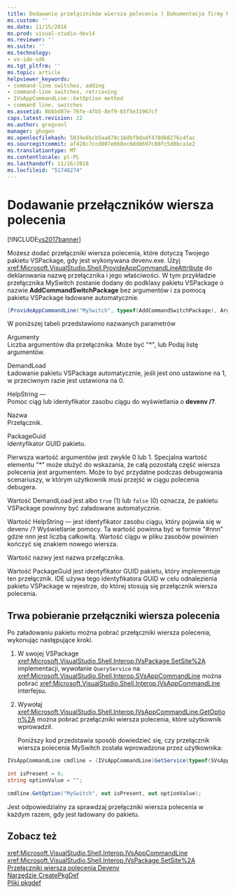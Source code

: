 ```yaml
---
title: Dodawanie przełączników wiersza polecenia | Dokumentacja firmy Microsoft
ms.custom: ''
ms.date: 11/15/2016
ms.prod: visual-studio-dev14
ms.reviewer: ''
ms.suite: ''
ms.technology:
- vs-ide-sdk
ms.tgt_pltfrm: ''
ms.topic: article
helpviewer_keywords:
- command-line switches, adding
- command-line switches, retrieving
- IVsAppCommandLine::GetOption method
- command line, switches
ms.assetid: 8bbbd87e-76fe-4fb5-8ef9-65f5e31967cf
caps.latest.revision: 22
ms.author: gregvanl
manager: ghogen
ms.openlocfilehash: 5034e6bcb5aa878c16dbf9dadf478d68276c4fac
ms.sourcegitcommit: af428c7ccd007e668ec0dd8697c88fc5d8bca1e2
ms.translationtype: MT
ms.contentlocale: pl-PL
ms.lasthandoff: 11/16/2018
ms.locfileid: "51748274"
---
```

# <a name="adding-command-line-switches"></a>Dodawanie przełączników wiersza polecenia
[!INCLUDE[vs2017banner](../includes/vs2017banner.md)]

Możesz dodać przełączniki wiersza polecenia, które dotyczą Twojego pakietu VSPackage, gdy jest wykonywana devenv.exe. Użyj <xref:Microsoft.VisualStudio.Shell.ProvideAppCommandLineAttribute> do deklarowania nazwę przełącznika i jego właściwości. W tym przykładzie przełącznika MySwitch zostanie dodany do podklasy pakietu VSPackage o nazwie **AddCommandSwitchPackage** bez argumentów i za pomocą pakietu VSPackage ładowane automatycznie.  
  
```csharp  
[ProvideAppCommandLine("MySwitch", typeof(AddCommandSwitchPackage), Arguments = "0", DemandLoad = 1)]  
```  
  
 W poniższej tabeli przedstawiono nazwanych parametrów  
  
 Argumenty  
 Liczba argumentów dla przełącznika. Może być "*", lub Podaj listę argumentów.  
  
 DemandLoad  
 Ładowanie pakietu VSPackage automatycznie, jeśli jest ono ustawione na 1, w przeciwnym razie jest ustawiona na 0.  
  
 HelpString —  
 Pomoc ciąg lub identyfikator zasobu ciągu do wyświetlania o **devenv /?**.  
  
 Nazwa  
 Przełącznik.  
  
 PackageGuid  
 Identyfikator GUID pakietu.  
  
 Pierwsza wartość argumentów jest zwykle 0 lub 1. Specjalna wartość elementu "*" może służyć do wskazania, że całą pozostałą część wiersza polecenia jest argumentem. Może to być przydatne podczas debugowania scenariuszy, w którym użytkownik musi przejść w ciągu polecenia debugera.  
  
 Wartość DemandLoad jest albo `true` (1) lub `false` (0) oznacza, że pakietu VSPackage powinny być załadowane automatycznie.  
  
 Wartość HelpString — jest identyfikator zasobu ciągu, który pojawia się w devenv /? Wyświetlanie pomocy. Ta wartość powinna być w formie "#nnn" gdzie nnn jest liczbą całkowitą. Wartość ciągu w pliku zasobów powinien kończyć się znakiem nowego wiersza.  
  
 Wartość nazwy jest nazwa przełącznika.  
  
 Wartość PackageGuid jest identyfikator GUID pakietu, który implementuje ten przełącznik. IDE używa tego identyfikatora GUID w celu odnalezienia pakietu VSPackage w rejestrze, do której stosują się przełącznik wiersza polecenia.  
  
## <a name="retrieving-command-line-switches"></a>Trwa pobieranie przełączniki wiersza polecenia  
 Po załadowaniu pakietu można pobrać przełączniki wiersza polecenia, wykonując następujące kroki.  
  
1. W swojej VSPackage <xref:Microsoft.VisualStudio.Shell.Interop.IVsPackage.SetSite%2A> implementacji, wywołanie `QueryService` na <xref:Microsoft.VisualStudio.Shell.Interop.SVsAppCommandLine> można pobrać <xref:Microsoft.VisualStudio.Shell.Interop.IVsAppCommandLine> interfejsu.  
  
2. Wywołaj <xref:Microsoft.VisualStudio.Shell.Interop.IVsAppCommandLine.GetOption%2A> można pobrać przełączniki wiersza polecenia, które użytkownik wprowadził.  
  
   Poniższy kod przedstawia sposób dowiedzieć się, czy przełącznik wiersza polecenia MySwitch została wprowadzona przez użytkownika:  
  
```csharp  
IVsAppCommandLine cmdline = (IVsAppCommandLine)GetService(typeof(SVsAppCommandLine));  
  
int isPresent = 0;  
string optionValue = "";  
  
cmdline.GetOption("MySwitch", out isPresent, out optionValue);  
```  
  
 Jest odpowiedzialny za sprawdzaj przełączniki wiersza polecenia w każdym razem, gdy jest ładowany do pakietu.  
  
## <a name="see-also"></a>Zobacz też  
 <xref:Microsoft.VisualStudio.Shell.Interop.IVsAppCommandLine>   
 <xref:Microsoft.VisualStudio.Shell.Interop.IVsPackage.SetSite%2A>   
 [Przełączniki wiersza polecenia Devenv](../ide/reference/devenv-command-line-switches.md)   
 [Narzędzie CreatePkgDef](../extensibility/internals/createpkgdef-utility.md)   
 [Pliki pkgdef](../extensibility/modifying-the-isolated-shell-by-using-the-dot-pkgdef-file.md)

